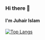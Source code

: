 ### Hi there 👋
#### I'm Juhair Islam

[![Top Langs](https://github-readme-stats.vercel.app/api/top-langs/?username=Error6251&layout=compact&show_icons=true&theme=radical)](https://github.com/anuraghazra/github-readme-stats)
